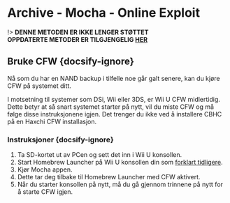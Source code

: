 # Archive - Mocha - Online Exploit

!> **DENNE METODEN ER IKKE LENGER STØTTET**  
**OPPDATERTE METODER ER TILGJENGELIG [HER](../../../introduction)**

## Bruke CFW {docsify-ignore}

Nå som du har en NAND backup i tilfelle noe går galt senere, kan du kjøre CFW på systemet ditt.

I motsetning til systemer som DSi, Wii eller 3DS, er Wii U CFW midlertidig. Dette betyr at så snart systemet starter på nytt, vil du miste CFW og må følge disse instruksjonene igjen. Det trenger du ikke ved å installere CBHC på en Haxchi CFW installasjon.

### Instruksjoner {docsify-ignore}

1. Ta SD-kortet ut av PCen og sett det inn i Wii U konsollen.
1. Start Homebrew Launcher på Wii U konsollen din som [forklart tidligere](browser-exploit).
1. Kjør Mocha appen.
1. Dette tar deg tilbake til Homebrew Launcher med CFW aktivert.
1. Når du starter konsollen på nytt, må du gå gjennom trinnene på nytt for å starte CFW igjen.